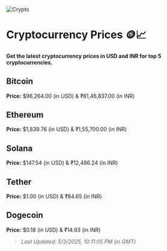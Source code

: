 
![Crypto](https://www.techguide.com.au/wp-content/uploads/2020/11/crypto3.jpeg)

# Cryptocurrency Prices 🪙📈

#### Get the latest cryptocurrency prices in USD and INR for top 5 cryptocurrencies.

## Bitcoin

**Price:** $96,264.00 (in USD) & ₹81,46,837.00 (in INR)

## Ethereum

**Price:** $1,839.76 (in USD) & ₹1,55,700.00 (in INR)

## Solana

**Price:** $147.54 (in USD) & ₹12,486.24 (in INR)

## Tether

**Price:** $1.00 (in USD) & ₹84.65 (in INR)

## Dogecoin

**Price:** $0.18 (in USD) & ₹14.93 (in INR)

> _Last Updated: 5/3/2025, 10:11:05 PM (in GMT)_
